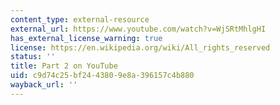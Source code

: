 ```yaml
---
content_type: external-resource
external_url: https://www.youtube.com/watch?v=WjSRtMhlgHI
has_external_license_warning: true
license: https://en.wikipedia.org/wiki/All_rights_reserved
status: ''
title: Part 2 on YouTube
uid: c9d74c25-bf24-4380-9e8a-396157c4b880
wayback_url: ''
---
```

